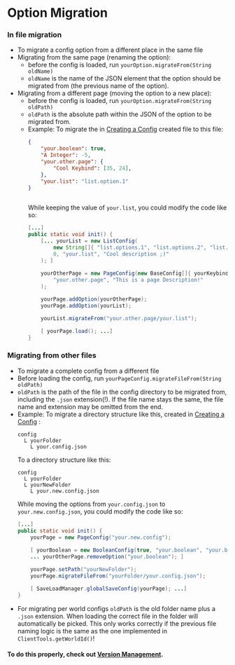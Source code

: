 ﻿# Option Migration

### In file migration
 - To migrate a config option from a different place in the same file
 - Migrating from the same page (renaming the option):
	 - before the config is loaded, run `yourOption.migrateFrom(String oldName)`
	 - `oldName` is the name of the JSON element that the option should be migrated from (the previous name of the option).
 - Migrating from a different page (moving the option to a new place):
	 - before the config is loaded, run `yourOption.migrateFrom(String oldPath)`
	 - `oldPath` is the absolute path within the JSON of the option to be migrated from.
	 - Example:
	 To migrate the in [Creating a Config](https://github.com/Tre5et/vanillaconfig/blob/1.18/docs/CONFIG.md) created file to this file:
		```json
		{
			"your.boolean": true,
			"A Integer": -5,
			"your.other.page": {
				"Cool Keybind": [35, 24],
			},
			"your.list": "list.option.1"
		}
				
		```
		While keeping the value of `your.list`, you could modify the code like so:
		```java
		[...]
		public static void init() {
			[... yourList = new ListConfig(
				new String[]{ "list.options.1", "list.options.2", "list.options.3"},
				0, "your.list", "Cool description ;)"
			); ]
			
			yourOtherPage = new PageConfig(new BaseConfig[]{ yourKeybind },
				"your.other.page", "This is a page Description!"
			);		

			yourPage.addOption(yourOtherPage);
			yourPage.addOption(yourList);

			yourList.migrateFrom("your.other.page/your.list");

			[ yourPage.load(); ...]
		}
		```

### Migrating from other files
 - To migrate a complete config from a different file
 - Before loading the config, run `yourPageConfig.migrateFileFrom(String oldPath)`
 - `oldPath` is the path of the file in the config directory to be migrated from, including the `.json` extension(!). If the file name stays the same, the file name and extension may be omitted from the end.
 - Example:
 To migrate a directory structure like this, created in  [Creating a Config](https://github.com/Tre5et/vanillaconfig/blob/1.18/docs/CONFIG.md) :
    ```
    config
      L yourFolder
        L your.config.json
    ```
     To a directory structure like this:
    ```
    config
      L yourFolder
      L yourNewFolder
        L your.new.config.json
    ```
    While moving the options from `your.config.json` to `your.new.config.json`, you could modify the code like so:
    ```java
    [...]
    public static void init() {
        yourPage = new PageConfig("your.new.config");
		
        [ yourBoolean = new BooleanConfig(true, "your.boolean", "your.boolean.description"); ...
        ... yourOtherPage.removeOption("your.boolean"); ]

        yourPage.setPath("yourNewFolder");
        yourPage.migrateFileFrom("yourFolder/your.config.json");

        [ SaveLoadManager.globalSaveConfig(yourPage); ...]
    }
    ```
 - For migrating per world configs `oldPath` is the old folder name plus a `.json` extension. When loading the correct file in the folder will automatically be picked. This only works correctly if the previous file naming logic is the same as the one implemented in `ClientTools.getWorldId()`!

#### To do this properly, check out [Version Management](https://github.com/Tre5et/vanillaconfig/blob/v1.0.1/docs/VERSION.md).



